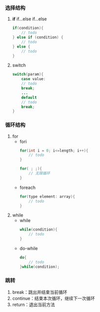 ### **选择结构**
1. **if**
    if...else if...else
     ```java
     if(condition){
         // todo 
     } else if (condition) {
         // todo
     } else {
         // todo
     }
     ```
2. switch
    ```java
    switch(param){
        case value:
        // todo
        break;
        ...
        default
        // todo
        break;
    }
    ```

### **循环结构**
1. for
   * fori
     ```java
     for(int i = 0; i<=length; i++){
         // todo
     }
     ```
     ```java
     for( ; ;){
         // 无限循环
     }
     ```
   * foreach
     ```java
     for(type element: array){
         // todo
     }
     ```
2. while
   * while
     ```java
     while(condition){
         // todo
     }
     ```
   * do-while
     ```java
     do{
         // todo
     }while(condition);
     ```

### **跳转**
1. break：跳出并结束当前循环
2. continue：结束本次循环，继续下一次循环
3. return：退出当前方法